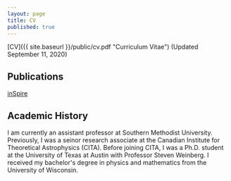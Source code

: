 ```yaml
---
layout: page
title: CV
published: true
---
```

[CV]({{ site.baseurl }}/public/cv.pdf "Curriculum Vitae") (Updated September 11, 2020)

## Publications

[inSpire](http://inspirehep.net/search?p=exactauthor%3AJoel.Meyers.1 "inSpire Publication List")

## Academic History

I am currently an assistant professor at Southern Methodist University.  Previously, I was a seinor research associate at the Canadian Institute for Theoretical Astrophysics (CITA).  Before joining CITA, I was a Ph.D. student at the University of Texas at Austin with Professor Steven Weinberg.  I received my bachelor's degree in physics and mathematics from the University of Wisconsin.
